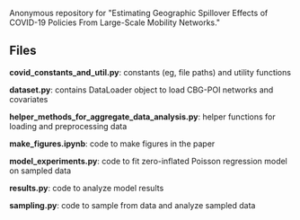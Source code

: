 Anonymous repository for "Estimating Geographic Spillover Effects of COVID-19 Policies From Large-Scale Mobility Networks."

## Files

**covid_constants_and_util.py**: constants (eg, file paths) and utility functions 

**dataset.py**: contains DataLoader object to load CBG-POI networks and covariates

**helper_methods_for_aggregate_data_analysis.py**: helper functions for loading and preprocessing data

**make_figures.ipynb**: code to make figures in the paper 

**model_experiments.py**: code to fit zero-inflated Poisson regression model on sampled data

**results.py**: code to analyze model results 

**sampling.py**: code to sample from data and analyze sampled data
